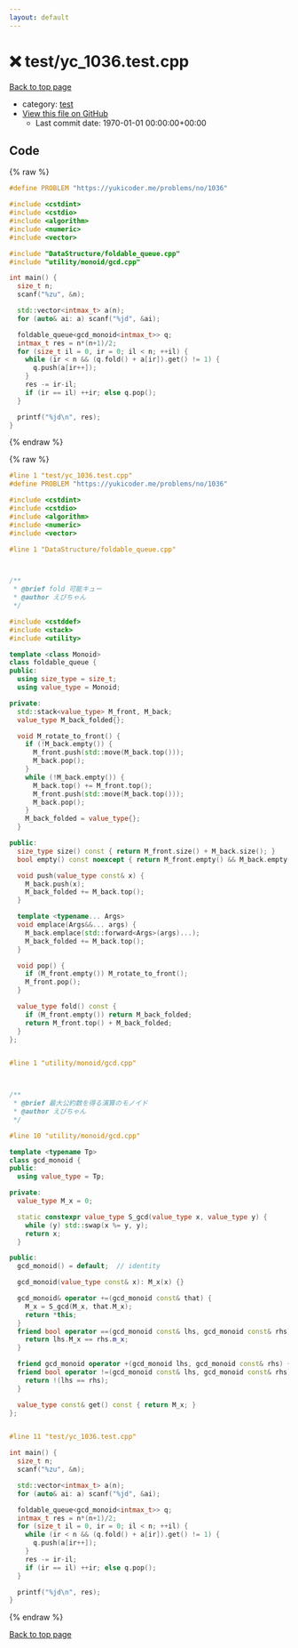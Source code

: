 ```yaml
---
layout: default
---
```


<!-- mathjax config similar to math.stackexchange -->
<script type="text/javascript" async
  src="https://cdnjs.cloudflare.com/ajax/libs/mathjax/2.7.5/MathJax.js?config=TeX-MML-AM_CHTML">
</script>
<script type="text/x-mathjax-config">
  MathJax.Hub.Config({
    TeX: { equationNumbers: { autoNumber: "AMS" }},
    tex2jax: {
      inlineMath: [ ['$','$'] ],
      processEscapes: true
    },
    "HTML-CSS": { matchFontHeight: false },
    displayAlign: "left",
    displayIndent: "2em"
  });
</script>

<script type="text/javascript" src="https://cdnjs.cloudflare.com/ajax/libs/jquery/3.4.1/jquery.min.js"></script>
<script src="https://cdn.jsdelivr.net/npm/jquery-balloon-js@1.1.2/jquery.balloon.min.js" integrity="sha256-ZEYs9VrgAeNuPvs15E39OsyOJaIkXEEt10fzxJ20+2I=" crossorigin="anonymous"></script>
<script type="text/javascript" src="../../assets/js/copy-button.js"></script>
<link rel="stylesheet" href="../../assets/css/copy-button.css" />


# :x: test/yc_1036.test.cpp

<a href="../../index.html">Back to top page</a>

* category: <a href="../../index.html#098f6bcd4621d373cade4e832627b4f6">test</a>
* <a href="{{ site.github.repository_url }}/blob/master/test/yc_1036.test.cpp">View this file on GitHub</a>
    - Last commit date: 1970-01-01 00:00:00+00:00




## Code

<a id="unbundled"></a>
{% raw %}
```cpp
#define PROBLEM "https://yukicoder.me/problems/no/1036"

#include <cstdint>
#include <cstdio>
#include <algorithm>
#include <numeric>
#include <vector>

#include "DataStructure/foldable_queue.cpp"
#include "utility/monoid/gcd.cpp"

int main() {
  size_t n;
  scanf("%zu", &n);

  std::vector<intmax_t> a(n);
  for (auto& ai: a) scanf("%jd", &ai);

  foldable_queue<gcd_monoid<intmax_t>> q;
  intmax_t res = n*(n+1)/2;
  for (size_t il = 0, ir = 0; il < n; ++il) {
    while (ir < n && (q.fold() + a[ir]).get() != 1) {
      q.push(a[ir++]);
    }
    res -= ir-il;
    if (ir == il) ++ir; else q.pop();
  }

  printf("%jd\n", res);
}

```
{% endraw %}

<a id="bundled"></a>
{% raw %}
```cpp
#line 1 "test/yc_1036.test.cpp"
#define PROBLEM "https://yukicoder.me/problems/no/1036"

#include <cstdint>
#include <cstdio>
#include <algorithm>
#include <numeric>
#include <vector>

#line 1 "DataStructure/foldable_queue.cpp"



/**
 * @brief fold 可能キュー
 * @author えびちゃん
 */

#include <cstddef>
#include <stack>
#include <utility>

template <class Monoid>
class foldable_queue {
public:
  using size_type = size_t;
  using value_type = Monoid;

private:
  std::stack<value_type> M_front, M_back;
  value_type M_back_folded{};

  void M_rotate_to_front() {
    if (!M_back.empty()) {
      M_front.push(std::move(M_back.top()));
      M_back.pop();
    }
    while (!M_back.empty()) {
      M_back.top() += M_front.top();
      M_front.push(std::move(M_back.top()));
      M_back.pop();
    }
    M_back_folded = value_type{};
  }

public:
  size_type size() const { return M_front.size() + M_back.size(); }
  bool empty() const noexcept { return M_front.empty() && M_back.empty(); }

  void push(value_type const& x) {
    M_back.push(x);
    M_back_folded += M_back.top();
  }

  template <typename... Args>
  void emplace(Args&&... args) {
    M_back.emplace(std::forward<Args>(args)...);
    M_back_folded += M_back.top();
  }

  void pop() {
    if (M_front.empty()) M_rotate_to_front();
    M_front.pop();
  }

  value_type fold() const {
    if (M_front.empty()) return M_back_folded;
    return M_front.top() + M_back_folded;
  }
};


#line 1 "utility/monoid/gcd.cpp"



/**
 * @brief 最大公約数を得る演算のモノイド
 * @author えびちゃん
 */

#line 10 "utility/monoid/gcd.cpp"

template <typename Tp>
class gcd_monoid {
public:
  using value_type = Tp;

private:
  value_type M_x = 0;

  static constexpr value_type S_gcd(value_type x, value_type y) {
    while (y) std::swap(x %= y, y);
    return x;
  }

public:
  gcd_monoid() = default;  // identity

  gcd_monoid(value_type const& x): M_x(x) {}

  gcd_monoid& operator +=(gcd_monoid const& that) {
    M_x = S_gcd(M_x, that.M_x);
    return *this;
  }
  friend bool operator ==(gcd_monoid const& lhs, gcd_monoid const& rhs) {
    return lhs.M_x == rhs.m_x;
  }

  friend gcd_monoid operator +(gcd_monoid lhs, gcd_monoid const& rhs) { return lhs += rhs; }
  friend bool operator !=(gcd_monoid const& lhs, gcd_monoid const& rhs) {
    return !(lhs == rhs);
  }

  value_type const& get() const { return M_x; }
};


#line 11 "test/yc_1036.test.cpp"

int main() {
  size_t n;
  scanf("%zu", &n);

  std::vector<intmax_t> a(n);
  for (auto& ai: a) scanf("%jd", &ai);

  foldable_queue<gcd_monoid<intmax_t>> q;
  intmax_t res = n*(n+1)/2;
  for (size_t il = 0, ir = 0; il < n; ++il) {
    while (ir < n && (q.fold() + a[ir]).get() != 1) {
      q.push(a[ir++]);
    }
    res -= ir-il;
    if (ir == il) ++ir; else q.pop();
  }

  printf("%jd\n", res);
}

```
{% endraw %}

<a href="../../index.html">Back to top page</a>

